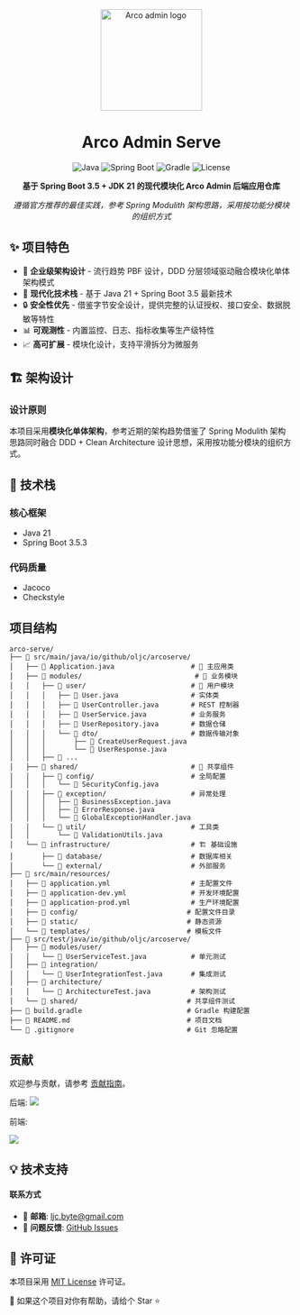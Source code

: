 <div align="center">

<a href="https://github.com/oljc/arco-admin">
  <img width="180" src="https://github.com/user-attachments/assets/09c91ec6-1de8-400e-878c-e1066667ff08" alt="Arco admin logo">
</a>

 # Arco Admin Serve 

![Java](https://img.shields.io/badge/Java-21-orange?style=plastic&logo=openjdk)
![Spring Boot](https://img.shields.io/badge/Spring%20Boot-3.5.3-brightgreen?style=plastic&logo=springboot)
![Gradle](https://img.shields.io/badge/Gradle-8.0+-blue?style=plastic&logo=gradle)
![License](https://img.shields.io/badge/License-MIT-yellow?style=plastic)

**基于 Spring Boot 3.5 + JDK 21 的现代模块化 Arco Admin 后端应用仓库**

*遵循官方推荐的最佳实践，参考 Spring Modulith 架构思路，采用按功能分模块的组织方式*

</div>

## ✨ 项目特色

- 🎯 **企业级架构设计** - 流行趋势 PBF 设计，DDD 分层领域驱动融合模块化单体架构模式
- 🚀 **现代化技术栈** - 基于 Java 21 + Spring Boot 3.5 最新技术
- 🔒 **安全性优先** - 借鉴字节安全设计，提供完整的认证授权、接口安全、数据脱敏等特性
- 📊 **可观测性** - 内置监控、日志、指标收集等生产级特性
- 📈 **高可扩展** - 模块化设计，支持平滑拆分为微服务

## 🏗️ 架构设计

### 设计原则

本项目采用**模块化单体架构**，参考近期的架构趋势借鉴了 Spring Modulith 架构思路同时融合 DDD + Clean Architecture 设计思想，采用按功能分模块的组织方式。


## 🚀 技术栈

### 核心框架
- Java 21
- Spring Boot 3.5.3

### 代码质量
- Jacoco
- Checkstyle

## 项目结构

```
arco-serve/
├── 📁 src/main/java/io/github/oljc/arcoserve/
│   ├── 📄 Application.java                   # 🚀 主应用类
│   ├── 📁 modules/                            # 🎯 业务模块
│   │   ├── 📁 user/                          # 👤 用户模块
│   │   │   ├── 📄 User.java                  # 实体类
│   │   │   ├── 📄 UserController.java        # REST 控制器
│   │   │   ├── 📄 UserService.java           # 业务服务
│   │   │   ├── 📄 UserRepository.java        # 数据仓储
│   │   │   └── 📁 dto/                       # 数据传输对象
│   │   │       ├── 📄 CreateUserRequest.java
│   │   │       └── 📄 UserResponse.java
│   │   ├── 📁 ...                   
│   ├── 📁 shared/                            # 🔗 共享组件
│   │   ├── 📁 config/                        # 全局配置
│   │   │   └── 📄 SecurityConfig.java
│   │   ├── 📁 exception/                     # 异常处理
│   │   │   ├── 📄 BusinessException.java
│   │   │   ├── 📄 ErrorResponse.java
│   │   │   └── 📄 GlobalExceptionHandler.java
│   │   └── 📁 util/                          # 工具类
│   │       └── 📄 ValidationUtils.java
│   └── 📁 infrastructure/                    # 🏗️ 基础设施
│       ├── 📁 database/                      # 数据库相关
│       └── 📁 external/                      # 外部服务
├── 📁 src/main/resources/
│   ├── 📄 application.yml                    # 主配置文件
│   ├── 📄 application-dev.yml                # 开发环境配置
│   ├── 📄 application-prod.yml               # 生产环境配置
│   ├── 📁 config/                           # 配置文件目录
│   ├── 📁 static/                           # 静态资源
│   └── 📁 templates/                        # 模板文件
├── 📁 src/test/java/io/github/oljc/arcoserve/
│   ├── 📁 modules/user/
│   │   └── 📄 UserServiceTest.java           # 单元测试
│   ├── 📁 integration/
│   │   └── 📄 UserIntegrationTest.java       # 集成测试
│   ├── 📁 architecture/
│   │   └── 📄 ArchitectureTest.java          # 架构测试
│   └── 📁 shared/                           # 共享组件测试
├── 📄 build.gradle                          # Gradle 构建配置
├── 📄 README.md                             # 项目文档
└── 📄 .gitignore                            # Git 忽略配置
```

## 贡献

欢迎参与贡献，请参考 [贡献指南](CONTRIBUTING.md)。

后端:
<a href="https://github.com/oljc/arco-serve/graphs/contributors"><img src="https://contrib.rocks/image?repo=oljc/arco-serve" />
</a><br/>

前端:

<a href="https://github.com/oljc/arco-admin/graphs/contributors"><img src="https://contrib.rocks/image?repo=oljc/arco-admin" />
</a><br/>

## 💡 技术支持

#### 联系方式
- 📧 **邮箱**: ljc.byte@gmail.com
- 🐛 **问题反馈**: [GitHub Issues](https://github.com/oljc/arco-serve/issues)

## 📄 许可证

本项目采用 [MIT License](LICENSE) 许可证。

🌟 如果这个项目对你有帮助，请给个 Star ⭐
